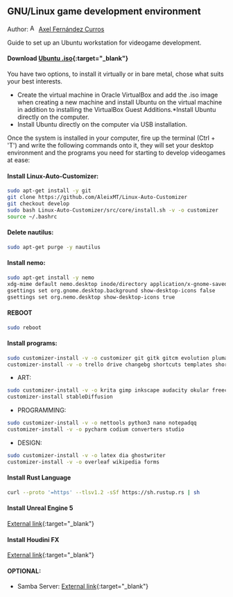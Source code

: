 ## GNU/Linux game development environment

Author: [<img src="https://nott-gaming.github.io/assets/images/Axel_agent.png" alt="Axel" width="16" height="16">](https://nott-gaming.github.io/aboutus#AXEL) [Axel Fernández Curros](https://nott-gaming.github.io/aboutus#AXEL)

Guide to set up an Ubuntu workstation for videogame development.
#### Download [Ubuntu .iso](https://ubuntu.com/download/desktop){:target="_blank"}
You have two options, to install it virtually or in bare metal, chose what suits your best interests.
* Create the virtual machine in Oracle VirtualBox and add the .iso image when creating a new machine and install Ubuntu on the virtual machine in addition to installing the VirtualBox Guest Additions.*Install Ubuntu directly on the computer.
* Install Ubuntu directly on the computer via USB installation.

Once the system is installed in your computer, fire up the terminal (Ctrl + 'T') and write the following commands onto it, they will set your desktop environment and the programs you need for starting to develop videogames at ease:

#### Install Linux-Auto-Customizer:
```bash
sudo apt-get install -y git
git clone https://github.com/AleixMT/Linux-Auto-Customizer 
git checkout develop
sudo bash Linux-Auto-Customizer/src/core/install.sh -v -o customizer 
source ~/.bashrc 
```

#### Delete nautilus:
```bash
sudo apt-get purge -y nautilus
```

#### Install nemo:
```bash
sudo apt-get install -y nemo
xdg-mime default nemo.desktop inode/directory application/x-gnome-saved-search
gsettings set org.gnome.desktop.background show-desktop-icons false
gsettings set org.nemo.desktop show-desktop-icons true
```

#### REBOOT
```bash
sudo reboot
```
#### Install programs:
```bash
sudo customizer-install -v -o customizer git gitk gitcm evolution pluma vlc nemo gnome-terminal tmux libreoffice guake clementine thunderbird screenshots sysmontask geany gpaint meld sublime transmission uget rsync calculator github_desktop calibre obs caffeine
customizer-install -v -o trello drive changebg shortcuts templates shortcuts fastcommands bashfunctions gitbashfunctions ipe ipi ips documents spreadsheets keep presentation traductor youtube youtubemusic youtube-dl terminal_background prompt gitprompt blender
```
* ART:
```bash
sudo customizer-install -v -o krita gimp inkscape audacity okular freecad handbrake shotcut shotwell
customizer-install stableDiffusion
```
* PROGRAMMING:
```bash
sudo customizer-install -v -o nettools python3 nano notepadqq
customizer-install -v -o pycharm codium converters studio
```
* DESIGN:
```bash
sudo customizer-install -v -o latex dia ghostwriter
customizer-install -v -o overleaf wikipedia forms
```

#### Install Rust Language
```bash
curl --proto '=https' --tlsv1.2 -sSf https://sh.rustup.rs | sh
```

#### Install Unreal Engine 5
[External link](https://bytexd.com/how-to-setup-and-run-unreal-engine-5-on-ubuntu){:target="_blank"}

#### Install Houdini FX
[External link](https://www.sidefx.com/faq/question/install-linux){:target="_blank"}

#### OPTIONAL:
* Samba Server:
[External link](https://www.digitalocean.com/community/tutorials/how-to-set-up-a-samba-share-for-a-small-organization-on-ubuntu-16-04){:target="_blank"}